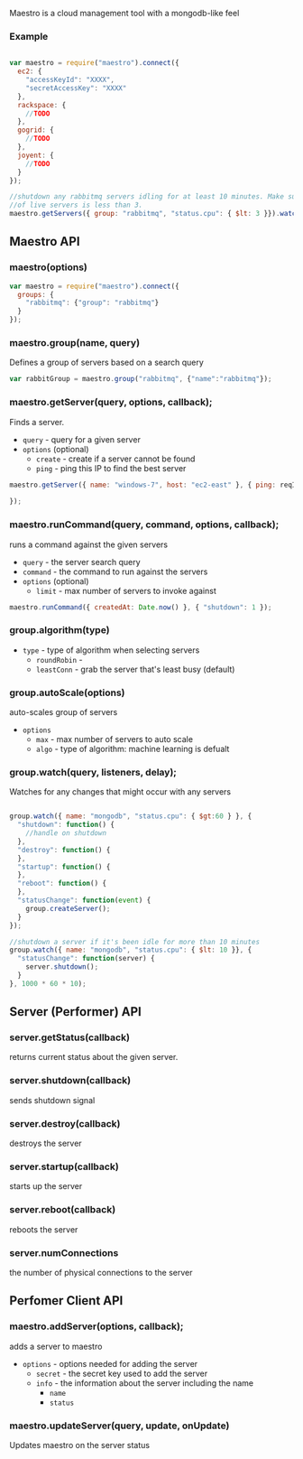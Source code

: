 Maestro is a cloud management tool with a mongodb-like feel


### Example

```javascript

var maestro = require("maestro").connect({
  ec2: {
    "accessKeyId": "XXXX",
    "secretAccessKey": "XXXX"
  },
  rackspace: {
    //TODO
  },
  gogrid: {
    //TODO
  },
  joyent: {
    //TODO
  }
});

//shutdown any rabbitmq servers idling for at least 10 minutes. Make sure not to invoke the command if the number
//of live servers is less than 3.
maestro.getServers({ group: "rabbitmq", "status.cpu": { $lt: 3 }}).watch().delay(1000 * 60 * 10).min(3).shutdown();


```

## Maestro API

### maestro(options)

```javascript
var maestro = require("maestro").connect({
  groups: {
    "rabbitmq": {"group": "rabbitmq"}
  }
});
```


### maestro.group(name, query)

Defines a group of servers based on a search query

```javascript
var rabbitGroup = maestro.group("rabbitmq", {"name":"rabbitmq"});
```

### maestro.getServer(query, options, callback);

Finds a server.

  - `query` - query for a given server
  - `options` (optional)
    - `create` - create if a server cannot be found
    - `ping` - ping this IP to find the best server

```javascript
maestro.getServer({ name: "windows-7", host: "ec2-east" }, { ping: reqIp }, function(err, server) {
  
});
```

### maestro.runCommand(query, command, options, callback);

runs a command against the given servers

  - `query` - the server search query
  - `command` - the command to run against the servers
  - `options` (optional)
    - `limit` - max number of servers to invoke against

```javascript
maestro.runCommand({ createdAt: Date.now() }, { "shutdown": 1 });
```

### group.algorithm(type)

  - `type` - type of algorithm when selecting servers
    - `roundRobin` -
    - `leastConn` - grab the server that's least busy (default)

### group.autoScale(options)

auto-scales group of servers

  - `options`
    - `max` - max number of servers to auto scale
    - `algo` - type of algorithm: machine learning is defualt

### group.watch(query, listeners, delay);

Watches for any changes that might occur with any servers

```javascript

group.watch({ name: "mongodb", "status.cpu": { $gt:60 } }, {
  "shutdown": function() {
    //handle on shutdown
  },
  "destroy": function() {
  },
  "startup": function() {
  },
  "reboot": function() {
  },
  "statusChange": function(event) {
    group.createServer();
  }
});

//shutdown a server if it's been idle for more than 10 minutes
group.watch({ name: "mongodb", "status.cpu": { $lt: 10 }}, {
  "statusChange": function(server) {
    server.shutdown();
  }
}, 1000 * 60 * 10);
```


## Server (Performer) API

### server.getStatus(callback)

returns current status about the given server.

### server.shutdown(callback)

sends shutdown signal

### server.destroy(callback) 

destroys the server

### server.startup(callback)

starts up the server

### server.reboot(callback)

reboots the server

### server.numConnections

the number of physical connections to the server


## Perfomer Client API

### maestro.addServer(options, callback);

adds a server to maestro

  - `options` - options needed for adding the server
    - `secret` - the secret key used to add the server
    - `info` - the information about the server including the name
      - `name` 
      - `status`

### maestro.updateServer(query, update, onUpdate)

Updates maestro on the server status


    





      
      